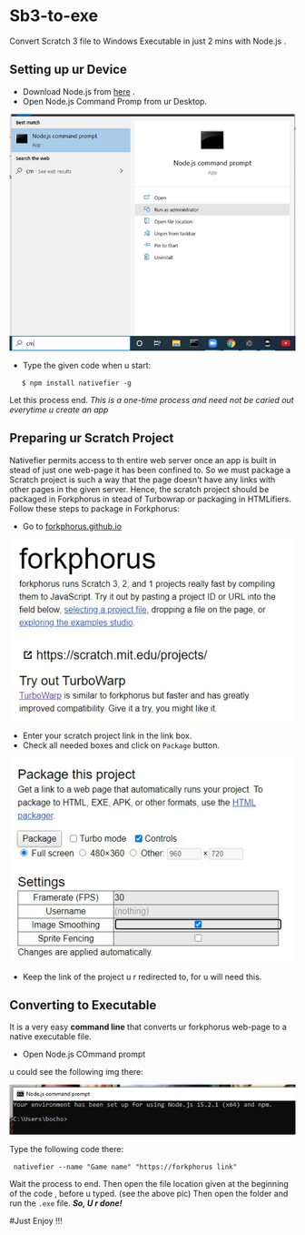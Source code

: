 # Sb3-to-exe
Convert Scratch 3 file to Windows Executable in just 2 mins with Node.js .


## Setting up ur Device

- Download Node.js from [here](https://nodejs.org/en/download/current/) .
- Open Node.js Command Promp from ur Desktop.

![nodecmd](https://github.com/SparkScratch-P/sb3-to-exe/blob/main/nodejs%20cmd.jpg?raw=true)

- Type the given code when u start:

```
   $ npm install nativefier -g   
  ```
  Let this process end. *This is a one-time process and need not be caried out everytime u create an app*
  
## Preparing ur Scratch Project
  
  Nativefier permits access to th entire web server once an app is built in stead of just one web-page it has been confined to. So we must package a Scratch project is such a way that the page doesn't have any links with other pages in the given server. Hence, the scratch project should be packaged in Forkphorus in stead of Turbowrap or packaging in HTMLifiers.
  Follow these steps to package in Forkphorus:
  
- Go to [forkphorus.github.io](forkphorus.github.io)

![forkphorus](https://github.com/SparkScratch-P/sb3-to-exe/blob/main/fork.jpg?raw=true)

- Enter your scratch project link in the link box.
- Check all needed boxes and click on `Package` button.

![pack](https://github.com/SparkScratch-P/sb3-to-exe/blob/main/pack.jpg?raw=true)

- Keep the link of the project u r redirected to, for u will need this.


## Converting to Executable

It is a very easy **command line** that converts ur forkphorus web-page to a native executable file.

- Open Node.js COmmand prompt

u could see the following img there:

![cmdprompt](https://github.com/SparkScratch-P/sb3-to-exe/blob/main/cmdline.jpg?raw=true)

Type the following code there:

```
 nativefier --name "Game name" "https://forkphorus link"
 ```

Wait the process to end. Then open the file location given at the beginning of the code , before u typed. (see the above pic)
Then open the folder and run the `.exe` file. ***So, U r done!***

#Just Enjoy !!!

